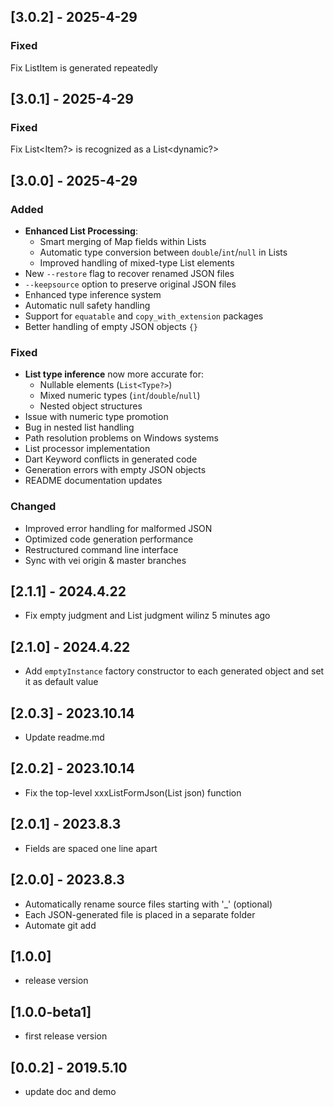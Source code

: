 ## [3.0.2] - 2025-4-29

### Fixed
Fix ListItem is generated repeatedly

## [3.0.1] - 2025-4-29

### Fixed
Fix List<Item?> is recognized as a List<dynamic?>

## [3.0.0] - 2025-4-29

### Added
- **Enhanced List Processing**:
    - Smart merging of Map fields within Lists
    - Automatic type conversion between `double`/`int`/`null` in Lists
    - Improved handling of mixed-type List elements
- New `--restore` flag to recover renamed JSON files
- `--keepsource` option to preserve original JSON files
- Enhanced type inference system
- Automatic null safety handling
- Support for `equatable` and `copy_with_extension` packages
- Better handling of empty JSON objects `{}`

### Fixed
- **List type inference** now more accurate for:
    - Nullable elements (`List<Type?>`)
    - Mixed numeric types (`int`/`double`/`null`)
    - Nested object structures
- Issue with numeric type promotion
- Bug in nested list handling
- Path resolution problems on Windows systems
- List processor implementation
- Dart Keyword conflicts in generated code
- Generation errors with empty JSON objects
- README documentation updates

### Changed
- Improved error handling for malformed JSON
- Optimized code generation performance
- Restructured command line interface
- Sync with vei origin & master branches

## [2.1.1] - 2024.4.22
* Fix empty judgment and List judgment wilinz 5 minutes ago

## [2.1.0] - 2024.4.22
* Add `emptyInstance` factory constructor to each generated object and set it as default value

## [2.0.3] - 2023.10.14
* Update readme.md

## [2.0.2] - 2023.10.14
* Fix the top-level xxxListFormJson(List json) function

## [2.0.1] - 2023.8.3
* Fields are spaced one line apart

## [2.0.0] - 2023.8.3
* Automatically rename source files starting with '_' (optional)
* Each JSON-generated file is placed in a separate folder
* Automate git add

## [1.0.0]
* release version
## [1.0.0-beta1]

* first release version

## [0.0.2] - 2019.5.10

* update doc and demo
